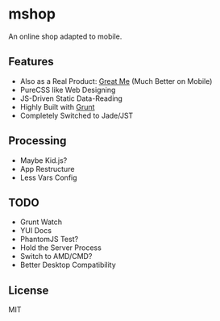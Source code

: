 # mshop

An online shop adapted to mobile.

## Features

- Also as a Real Product: [Great Me](http://greatme.org) (Much Better on Mobile)
- PureCSS like Web Designing
- JS-Driven Static Data-Reading
- Highly Built with [Grunt](http://github.com/gruntjs/grunt)
- Completely Switched to Jade/JST

## Processing

- Maybe Kid.js?
- App Restructure
- Less Vars Config

## TODO

- Grunt Watch
- YUI Docs
- PhantomJS Test?
- Hold the Server Process
- Switch to AMD/CMD?
- Better Desktop Compatibility

## License

MIT